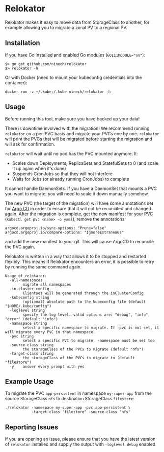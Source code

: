 # Relokator

Relokator makes it easy to move data from StorageClass to another, for example
allowing you to migrate a zonal PV to a regional PV.

## Installation

If you have Go installed and enabled Go modules (`GO111MODULE="on"`):

```
$> go get github.com/ninech/relokator
$> relokator -h
```

Or with Docker (need to mount your kubeconfig credentials into the container):

```
docker run -v ~/.kube:/.kube ninech/relokator -h
```

## Usage

Before running this tool, make sure you have backed up your data!

There is downtime involved with the migration! We recommend running `relokator`
on a per-PVC basis and migrate your PVCs one by one. `relokator` will print
the PVCs that will be migrated before starting the migration and will ask for
confirmation.

`relokator` will wait until no pod has the PVC mounted anymore. It:
- Scales down Deployments, ReplicaSets and StatefulSets to 0 (and scale it up
  again when it's done)
- Suspends CronJobs so that they will not interfere
- Waits for Jobs (or already running CronJobs) to complete

It cannot handle DaemonSets. If you have a DaemonSet that mounts a PVC you want
to migrate, you will need to scale it down manually somehow.

The new PVC (the target of the migration) will have some annotations set for
[Argo CD](https://github.com/argoproj/argo-cd) in order to ensure that it
will not be reconciled and changed again. After the migration is complete,
get the new manifest for your PVC (`kubectl get pvc <name> -o yaml`), remove
the annotations

```
argocd.argoproj.io/sync-options: "Prune=false"
argocd.argoproj.io/compare-options: "IgnoreExtraneous"
```

and add the new manifest to your git. This will cause ArgoCD to reconcile
the PVC again.

Relokator is written in a way that allows it to be stopped and restarted flexibly.
This means if Relokator encounters an error, it is possible to retry by running
the same command again.

```
Usage of relokator:
  -all-namespaces
        migrate all namespaces
  -in-cluster-config
        Clientset will be generated through the inClusterConfig
  -kubeconfig string
        (optional) absolute path to the kubeconfig file (default "$HOME/.kube/config")
  -loglevel string
        specify the log level. valid options are: "debug", "info", "error" (default "info")
  -namespace string
        select a specific namespace to migrate. If -pvc is not set, it will migrate every PVC in that namespace.
  -pvc string
        select a specific PVC to migrate. -namespace must be set too
  -source-class string
        the storageClass of the PVCs to migrate (default "nfs")
  -target-class string
        the storageClass of the PVCs to migrate to (default "filestore")
  -y    answer every prompt with yes
```

## Example Usage

To migrate the PVC `app-persistent` in namespace `my-super-app` from the source
StorageClass `nfs` to destination StorageClass `filestore`:

```
./relokator -namespace my-super-app -pvc app-persistent \
            -target-class "filestore" -source-class "nfs"
```

## Reporting Issues

If you are opening an issue, please ensure that you have the latest version
of `relokator` installed and supply the output with `-loglevel debug` enabled.
